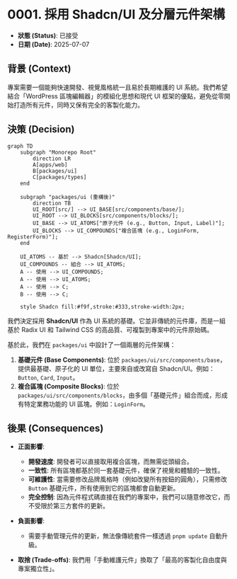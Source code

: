 # 0001. 採用 Shadcn/UI 及分層元件架構

- **狀態 (Status)**: 已接受
- **日期 (Date)**: 2025-07-07

## 背景 (Context)

專案需要一個能夠快速開發、視覺風格統一且易於長期維護的 UI 系統。我們希望結合「WordPress 區塊編輯器」的模組化思想和現代 UI 框架的優點，避免從零開始打造所有元件，同時又保有完全的客製化能力。

## 決策 (Decision)

```mermaid
graph TD
    subgraph "Monorepo Root"
        direction LR
        A[apps/web]
        B[packages/ui]
        C[packages/types]
    end

    subgraph "packages/ui (重構後)"
        direction TB
        UI_ROOT[src/] --> UI_BASE[src/components/base/];
        UI_ROOT --> UI_BLOCKS[src/components/blocks/];
        UI_BASE --> UI_ATOMS["原子元件 (e.g., Button, Input, Label)"];
        UI_BLOCKS --> UI_COMPOUNDS["複合區塊 (e.g., LoginForm, RegisterForm)"];
    end

    UI_ATOMS -- 基於 --> Shadcn[Shadcn/UI];
    UI_COMPOUNDS -- 組合 --> UI_ATOMS;
    A -- 使用 --> UI_COMPOUNDS;
    A -- 使用 --> UI_ATOMS;
    A -- 使用 --> C;
    B -- 使用 --> C;

    style Shadcn fill:#f9f,stroke:#333,stroke-width:2px;

```

我們決定採用 **Shadcn/UI** 作為 UI 系統的基礎。它並非傳統的元件庫，而是一組基於 Radix UI 和 Tailwind CSS 的高品質、可複製到專案中的元件原始碼。

基於此，我們在 `packages/ui` 中設計了一個兩層的元件架構：

1.  **基礎元件 (Base Components)**: 位於 `packages/ui/src/components/base`，提供最基礎、原子化的 UI 單位，主要來自或改寫自 Shadcn/UI。例如：`Button`, `Card`, `Input`。
2.  **複合區塊 (Composite Blocks)**: 位於 `packages/ui/src/components/blocks`，由多個「基礎元件」組合而成，形成有特定業務功能的 UI 區塊。例如：`LoginForm`。

## 後果 (Consequences)

- **正面影響**:
  - **開發速度**: 開發者可以直接取用複合區塊，而無需從頭組合。
  - **一致性**: 所有區塊都基於同一套基礎元件，確保了視覺和體驗的一致性。
  - **可維護性**: 當需要修改品牌風格時（例如改變所有按鈕的圓角），只需修改 `Button` 基礎元件，所有使用到它的區塊都會自動更新。
  - **完全控制**: 因為元件程式碼直接在我們的專案中，我們可以隨意修改它，而不受限於第三方套件的更新。

- **負面影響**:
  - 需要手動管理元件的更新，無法像傳統套件一樣透過 `pnpm update` 自動升級。

- **取捨 (Trade-offs)**: 我們用「手動維護元件」換取了「最高的客製化自由度與專案獨立性」。
